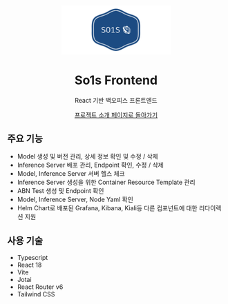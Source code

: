 <div align="center">

<img src="https://raw.githubusercontent.com/so1s/.github/main/static/logo.png" alt="So1s Logo" width="50%" />

# So1s Frontend

React 기반 백오피스 프론트엔드

[프로젝트 소개 페이지로 돌아가기](https://github.com/so1s)

</div>

## 주요 기능

- Model 생성 및 버전 관리, 상세 정보 확인 및 수정 / 삭제
- Inference Server 배포 관리, Endpoint 확인, 수정 / 삭제
- Model, Inference Server 서버 헬스 체크
- Inference Server 생성을 위한 Container Resource Template 관리
- ABN Test 생성 및 Endpoint 확인
- Model, Inference Server, Node Yaml 확인
- Helm Chart로 배포된 Grafana, Kibana, Kiali등 다른 컴포넌트에 대한 리다이렉션 지원

## 사용 기술

- Typescript
- React 18
- Vite
- Jotai
- React Router v6
- Tailwind CSS
